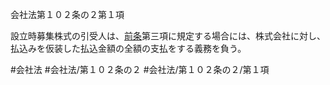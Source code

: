 会社法第１０２条の２第１項

設立時募集株式の引受人は、[前条](会社法＿＿＿＿第１０２条の１第１項)第三項に規定する場合には、株式会社に対し、払込みを仮装した払込金額の全額の支払をする義務を負う。

#会社法
#会社法/第１０２条の２
#会社法/第１０２条の２/第１項
